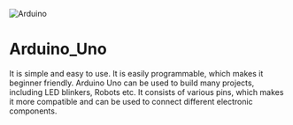![Arduino](https://www.arduino.cc/favicon.ico) 
# Arduino_Uno
It is simple and easy to use. It is easily programmable, which makes it beginner friendly. Arduino Uno can be used to build many projects, including LED blinkers, Robots etc. It consists of various pins, which makes it more compatible and can be used to connect different electronic components.


